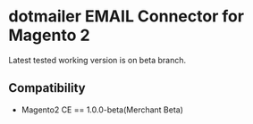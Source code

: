 dotmailer EMAIL Connector for Magento 2 
==========================================

Latest tested working version is on beta branch.

Compatibility
-------------
- Magento2 CE == 1.0.0-beta(Merchant Beta)